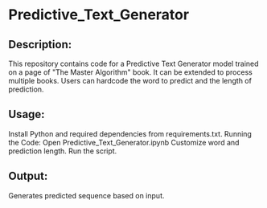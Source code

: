 # Predictive_Text_Generator

## Description:
This repository contains code for a Predictive Text Generator model trained on a page of "The Master Algorithm" book. It can be extended to process multiple books. Users can hardcode the word to predict and the length of prediction.

## Usage:
Install Python and required dependencies from requirements.txt.
Running the Code:
Open Predictive_Text_Generator.ipynb
Customize word and prediction length.
Run the script.

## Output:
Generates predicted sequence based on input.
